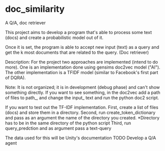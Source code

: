 # doc_similarity
A Q/A, doc retriever 

This project aims to develop a program that's able to process some text (docs) and create a probabilistic model out of it. 

Once it is set,  the program is able to accept new input (text) as a query and get the k most documents that are related to the query. (Doc retriever)

Description:
For the project two approaches are implemented (intend to do more). One is an implementation done using gensims doc2vec model ("AI"). The other implementation is a TFIDF model (similar to Facebook's first part of DQRA). 

Note: It is not organized; it is in development (debug phase) and can't show something directly. If you want to see something, in the doc2vec add a path of files to path_, and change the input_ text and run the python doc2 script.

If you want to test out the TF-IDF implementation.
First, create a list of files (docs) and store them in a directory.
Second, run create_token_dictionary and pass as an argument the name of the directory you created.
*Directory has to be in the same directory of the python script 
Third, run query_predction and as argument pass a text-query    

The data used for this will be Unity's documentation
TODO
Develop a Q/A agent
